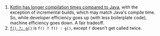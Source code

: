 1. [Kotlin has longer compilation times compared to Java](https://medium.com/keepsafe-engineering/kotlin-vs-java-compilation-speed-e6c174b39b5d), with the exception of incremental builds, which may match Java's compile time. So, while developer efficiency goes up (with less boilerplate code), machine efficiency goes down. A fair tradeoff.
1. [`f() ?: g()`](https://en.wikipedia.org/wiki/Elvis_operator) is `f() ? f() : g()`, except `f` doesn't get called twice.
